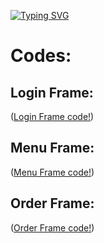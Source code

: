 [![Typing SVG](https://readme-typing-svg.herokuapp.com?size=25&color=1A1AF7&lines=Restaurant+Management+System+🥘)](https://git.io/typing-svg)


# Codes:

## Login Frame:

([Login Frame code!](https://github.com/AbhishekTungala/CSE310-Java-Project/blob/b6fbc64f63c2c7cbad793043c5a657ba8ff279bb/LoginFrame.java))

## Menu Frame:

([Menu Frame code!](https://github.com/AbhishekTungala/CSE310-Java-Project/blob/d5dcf44ee80037739fd00fce61098d46506d0a2e/MenuFrame.java))

## Order Frame:

([Order Frame code!](https://github.com/AbhishekTungala/CSE310-Java-Project/blob/d5dcf44ee80037739fd00fce61098d46506d0a2e/OrderFrame.java))
